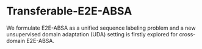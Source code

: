 # Transferable-E2E-ABSA

We formulate E2E-ABSA as a unified sequence labeling problem and a new unsupervised domain adaptation (UDA) setting is firstly explored for cross-domain E2E-ABSA.
